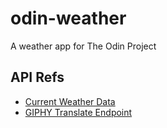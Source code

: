 # odin-weather
A weather app for The Odin Project


## API Refs
* [Current Weather Data](https://openweathermap.org/current)
* [GIPHY Translate Endpoint](https://developers.giphy.com/docs/api/endpoint/#translate)